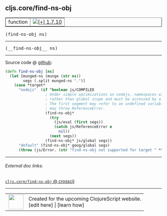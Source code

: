 ## cljs.core/find-ns-obj



 <table border="1">
<tr>
<td>function</td>
<td><a href="https://github.com/cljsinfo/cljs-api-docs/tree/1.7.10"><img valign="middle" alt="[+] 1.7.10" title="Added in 1.7.10" src="https://img.shields.io/badge/+-1.7.10-lightgrey.svg"></a> </td>
</tr>
</table>

<samp>(find-ns-obj ns)</samp><br>

---

 <samp>
(__find-ns-obj__ ns)<br>
</samp>

---







Source code @ [github]():

```clj
(defn find-ns-obj [ns]
  (let [munged-ns (munge (str ns))
        segs (.split munged-ns ".")]
    (case *target*
      "nodejs"  (if ^boolean js/COMPILED
                  ; Under simple optimizations on nodejs, namespaces will be in module
                  ; rather than global scope and must be accessed by a direct call to eval.
                  ; The first segment may refer to an undefined variable, so its evaluation
                  ; may throw ReferenceError.
                  (find-ns-obj*
                    (try
                      (js/eval (first segs))
                      (catch js/ReferenceError e
                        nil))
                    (next segs))
                  (find-ns-obj* js/global segs))
      "default" (find-ns-obj* goog/global segs)
      (throw (js/Error. (str "find-ns-obj not supported for target " *target*))))))
```

<!--
Repo - tag - source tree - lines:

 <pre>

</pre>

-->

---



###### External doc links:

[`cljs.core/find-ns-obj` @ crossclj](http://crossclj.info/fun/cljs.core.cljs/find-ns-obj.html)<br>

---

 <table>
<tr><td>
<img valign="middle" align="right" width="48px" src="http://i.imgur.com/Hi20huC.png">
</td><td>
Created for the upcoming ClojureScript website.<br>
[edit here] | [learn how]
</td></tr></table>

[edit here]:https://github.com/cljsinfo/cljs-api-docs/blob/master/cljsdoc/cljs.core/find-ns-obj.cljsdoc
[learn how]:https://github.com/cljsinfo/cljs-api-docs/wiki/cljsdoc-files

<!--

This information was too distracting to show to readers, but I'll leave it
commented here since it is helpful to:

- pretty-print the data used to generate this document
- and show how to retrieve that data



The API data for this symbol:

```clj
{:ns "cljs.core",
 :name "find-ns-obj",
 :signature ["[ns]"],
 :name-encode "find-ns-obj",
 :history [["+" "1.7.10"]],
 :type "function",
 :full-name-encode "cljs.core/find-ns-obj",
 :source {:code "(defn find-ns-obj [ns]\n  (let [munged-ns (munge (str ns))\n        segs (.split munged-ns \".\")]\n    (case *target*\n      \"nodejs\"  (if ^boolean js/COMPILED\n                  ; Under simple optimizations on nodejs, namespaces will be in module\n                  ; rather than global scope and must be accessed by a direct call to eval.\n                  ; The first segment may refer to an undefined variable, so its evaluation\n                  ; may throw ReferenceError.\n                  (find-ns-obj*\n                    (try\n                      (js/eval (first segs))\n                      (catch js/ReferenceError e\n                        nil))\n                    (next segs))\n                  (find-ns-obj* js/global segs))\n      \"default\" (find-ns-obj* goog/global segs)\n      (throw (js/Error. (str \"find-ns-obj not supported for target \" *target*))))))",
          :title "Source code",
          :repo "clojurescript",
          :tag "r1.8.51",
          :filename "src/main/cljs/cljs/core.cljs",
          :lines [10384 10401],
          :url "https://github.com/clojure/clojurescript/blob/r1.8.51/src/main/cljs/cljs/core.cljs#L10384-L10401"},
 :usage ["(find-ns-obj ns)"],
 :full-name "cljs.core/find-ns-obj",
 :cljsdoc-url "https://github.com/cljsinfo/cljs-api-docs/blob/master/cljsdoc/cljs.core/find-ns-obj.cljsdoc"}

```

Retrieve the API data for this symbol:

```clj
;; from Clojure REPL
(require '[clojure.edn :as edn])
(-> (slurp "https://raw.githubusercontent.com/cljsinfo/cljs-api-docs/catalog/cljs-api.edn")
    (edn/read-string)
    (get-in [:symbols "cljs.core/find-ns-obj"]))
```

-->
